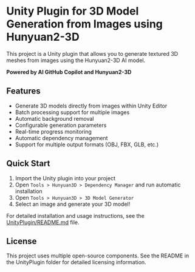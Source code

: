 # Unity Plugin for 3D Model Generation from Images using Hunyuan2-3D

This project is a Unity plugin that allows you to generate textured 3D meshes from images using the Hunyuan2-3D AI model.

**Powered by AI GitHub Copilot and Hunyuan2-3D**

## Features

- Generate 3D models directly from images within Unity Editor
- Batch processing support for multiple images
- Automatic background removal
- Configurable generation parameters
- Real-time progress monitoring
- Automatic dependency management
- Support for multiple output formats (OBJ, FBX, GLB, etc.)

## Quick Start

1. Import the Unity plugin into your project
2. Open `Tools > Hunyuan3D > Dependency Manager` and run automatic installation
3. Open `Tools > Hunyuan3D > 3D Model Generator`
4. Select an image and generate your 3D model!

For detailed installation and usage instructions, see the [UnityPlugin/README.md](UnityPlugin/README.md) file.

## License

This project uses multiple open-source components. See the README in the UnityPlugin folder for detailed licensing information.